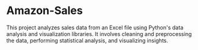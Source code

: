 # Amazon-Sales
This project analyzes sales data from an Excel file using Python's data analysis and visualization libraries. It involves cleaning and preprocessing the data, performing statistical analysis, and visualizing insights.
